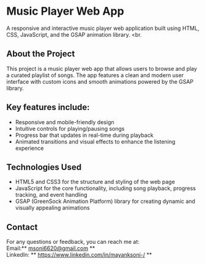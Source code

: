 # Music Player Web App <br>
A responsive and interactive music player web application built using HTML, CSS, JavaScript, and the GSAP animation library. <br.
## About the Project <br>
This project is a music player web app that allows users to browse and play a curated playlist of songs. The app features a clean and modern user interface with custom icons and smooth animations powered by the GSAP library. <br>
## Key features include: <br>
* Responsive and mobile-friendly design <br>
* Intuitive controls for playing/pausing songs <br>
* Progress bar that updates in real-time during playback <br>
* Animated transitions and visual effects to enhance the listening experience <br>
## Technologies Used <br>
* HTML5 and CSS3 for the structure and styling of the web page <br>
* JavaScript for the core functionality, including song playback, progress tracking, and event handling <br>
* GSAP (GreenSock Animation Platform) library for creating dynamic and visually appealing animations <br>

## Contact <br>
For any questions or feedback, you can reach me at: <br>
Email:** msoni6620@gmail.com ** <br>
LinkedIn: ** https://www.linkedin.com/in/mayanksoni-/ **
